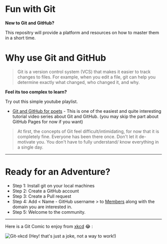 # Fun with Git

**New to Git and GitHub?**

This repositry will provide a platform and resources on how to master them in a short time.

# Why use Git and GitHub
>   Git is a version control system (VCS) that makes it easier to track changes to files.
    For example, when you edit a file, git can help you determine exactly what changed, who changed it, and why.

**Feel its too complex to learn?**

Try out this simple youtube playlist.

   - [Git and GitHub for poets](https://www.youtube.com/playlist?list=PLRqwX-V7Uu6ZF9C0YMKuns9sLDzK6zoiV) -
    This is one of the easiest and quite interesting tutorial video series about Git and GitHub.
    (you may skip the part about GitHub Pages for now if you want)
    

> At first, the concepts of Git feel difficult/intimidating, for now that it is completely fine.
    Everyone has been there once. Don't let it de-motivate you. 
    You don't have to fully understand/ know everything in a single day.

---
  
# Ready for an Adventure?
-   Step 1: Install git on your local machines
-   Step 2: Create a GitHub account
-   Step 3: Create a Pull request
-   Step 4: Add < Name - GitHub username > to [Members](https://github.com/opensourcely/git-sandbox/edit/master/README.md) along with the domain you are interested in.
-   Step 5: Welcome to the community.
---

Here is a Git Comic to enjoy from  [xkcd](https://xkcd.com/1597/https://xkcd.com) :joy: :


![Git-xkcd](https://imgs.xkcd.com/comics/git.png)
(Hey! that's just a joke, not a way to work!)
